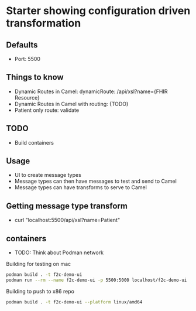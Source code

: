 # Starter showing configuration driven transformation

## Defaults
* Port: 5500

## Things to know
* Dynamic Routes in Camel: dynamicRoute: /api/xsl?name={FHIR Resource}
* Dynamic Routes in Camel with routing: {TODO}
* Patient only route: validate

## TODO
* Build containers

## Usage
* UI to create message types
* Message types can then have messages to test and send to Camel
* Message types can have transforms to serve to Camel 

## Getting message type transform
* curl "localhost:5500/api/xsl?name=Patient"


## containers

* TODO: Think about Podman network

Building for testing on mac
```bash
podman build . -t f2c-demo-ui
podman run --rm --name f2c-demo-ui -p 5500:5000 localhost/f2c-demo-ui
```

Building to push to x86 repo
```bash
podman build . -t f2c-demo-ui --platform linux/amd64
```